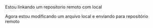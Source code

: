 Estou linkando um repositorio remoto com local

Agora estou modificando um arquivo local e enviando para repositório remoto